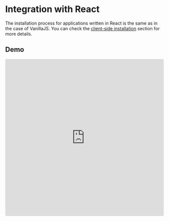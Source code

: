 # Integration with React

The installation process for applications written in React is the
same as in the case of VanillaJS. You can check the
[client-side installation](client-side-installation.md) section for
more details.

## Demo

<iframe
     src="https://codesandbox.io/embed/github/handsontable/hyperformula-demos/tree/0.2.x/react-demo?autoresize=1&fontsize=11&hidenavigation=1&theme=light&view=preview"
     style="width:100%; height:500px; border:0; border-radius: 4px; overflow:hidden;"
     title="handsontable/hyperformula-demos: react-demo"
     allow="accelerometer; ambient-light-sensor; camera; encrypted-media; geolocation; gyroscope; hid; microphone; midi; payment; usb; vr; xr-spatial-tracking"
     sandbox="allow-autoplay allow-forms allow-modals allow-popups allow-presentation allow-same-origin allow-scripts"
   ></iframe>
